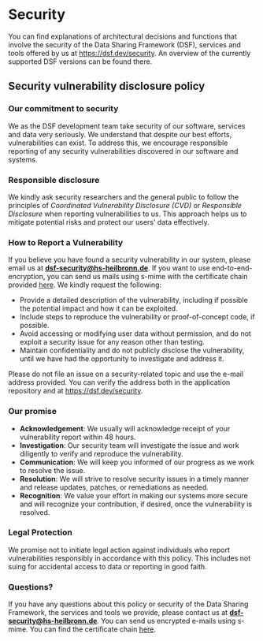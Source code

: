 # Security

You can find explanations of architectural decisions and functions that involve the security of the Data Sharing Framework (DSF), services and tools offered by us at https://dsf.dev/security. An overview of the currently supported DSF versions can be found there.

## Security vulnerability disclosure policy

### Our commitment to security

We as the DSF development team take security of our software, services and data very seriously. We understand that despite our best efforts, vulnerabilities can exist. To address this, we encourage responsible reporting of any security vulnerabilities discovered in our software and systems.

### Responsible disclosure

We kindly ask security researchers and the general public to follow the principles of *Coordinated Vulnerability Disclosure (CVD)* or *Responsible Disclosure* when reporting vulnerabilities to us. This approach helps us to mitigate potential risks and protect our users' data effectively.

### How to Report a Vulnerability

If you believe you have found a security vulnerability in our system, please email us at **[dsf-security@hs-heilbronn.de](mailto:dsf-security@hs-heilbronn.de)**. If you want to use end-to-end-encryption, you can send us mails using s-mime with the certificate chain provided [here](https://github.com/datasharingframework/dsf/blob/main/SECURITY_CERTIFICATE.pem). We kindly request the following:

* Provide a detailed description of the vulnerability, including if possible the potential impact and how it can be exploited.
* Include steps to reproduce the vulnerability or proof-of-concept code, if possible.
* Avoid accessing or modifying user data without permission, and do not exploit a security issue for any reason other than testing.
* Maintain confidentiality and do not publicly disclose the vulnerability, until we have had the opportunity to investigate and address it.

Please do not file an issue on a security-related topic and use the e-mail address provided. You can verify the address both in the application repository and at https://dsf.dev/security.

### Our promise

* **Acknowledgement**: We usually will acknowledge receipt of your vulnerability report within 48 hours.
* **Investigation**: Our security team will investigate the issue and work diligently to verify and reproduce the vulnerability.
* **Communication**: We will keep you informed of our progress as we work to resolve the issue.
* **Resolution**: We will strive to resolve security issues in a timely manner and release updates, patches, or remediations as needed.
* **Recognition**: We value your effort in making our systems more secure and will recognize your contribution, if desired, once the vulnerability is resolved.

### Legal Protection

We promise not to initiate legal action against individuals who report vulnerabilities responsibly in accordance with this policy. This includes not suing for accidental access to data or reporting in good faith.

### Questions?

If you have any questions about this policy or security of the Data Sharing Framework, the services and tools we provide, please contact us at **[dsf-security@hs-heilbronn.de](mailto:dsf-security@hs-heilbronn.de)**. You can send us encrypted e-mails using s-mime. You can find the certificate chain [here](https://github.com/datasharingframework/dsf/blob/main/SECURITY_CERTIFICATE.pem).
